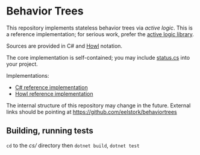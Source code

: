 # Behavior Trees

This repository implements stateless behavior trees via *active logic*. This is a reference implementation; for serious work, prefer the [active logic library](https://github.com/active-logic/activelogic-cs).

Sources are provided in C# and [Howl](https://github.com/active-logic/howl) notation.

The core implementation is self-contained; you may include [status.cs](cs/src/Status.cs) into your project.

Implementations:
- [C# reference implementation](cs/src/Status.cs)
- [Howl reference implementation](howl/src/Status.howl)

The internal structure of this repository may change in the future. External links should be pointing at https://github.com/eelstork/behaviortrees

## Building, running tests

`cd` to the *cs/* directory then `dotnet build`, `dotnet test`
